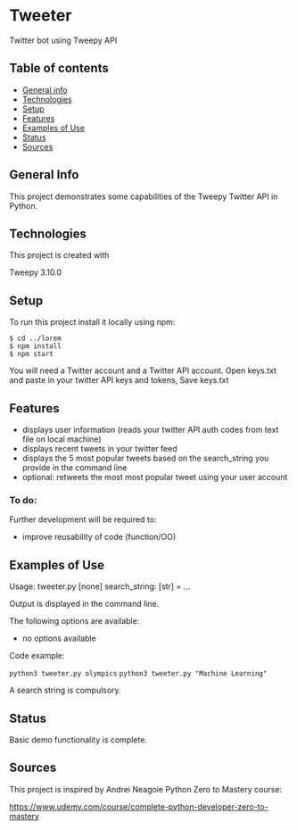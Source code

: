 # Tweeter
Twitter bot using Tweepy API

## Table of contents
* [General info](#general-info)
* [Technologies](#technologies)
* [Setup](#setup)
* [Features](#features)
* [Examples of Use](#examples-of-use)
* [Status](#status)
* [Sources](#sources)

## General Info
This project demonstrates some capabilities of the Tweepy Twitter API in Python.

## Technologies
This project is created with

Tweepy 3.10.0

## Setup
To run this project install it locally using npm:

```
$ cd ../lorem
$ npm install
$ npm start
```
You will need a Twitter account and a Twitter API account.
Open keys.txt and paste in your twitter API keys and tokens, Save keys.txt

## Features
* displays user information (reads your twitter API auth codes from text file on local machine)
* displays recent tweets in your twitter feed
* displays the 5 most popular tweets based on the search_string you provide in the command line
* optional: retweets the most most popular tweet using your user account

### To do:
Further development will be required to:
- improve reusability of code (function/OO)

## Examples of Use

Usage: tweeter.py [none] search_string: [str] = ...

Output is displayed in the command line.

The following options are available:
* no options available

Code example:

`python3 tweeter.py olympics`
`python3 tweeter.py "Machine Learning"`

A search string is compulsory.

## Status
Basic demo functionality is complete.

## Sources
This project is inspired by Andrei Neagoie Python Zero to Mastery course:

https://www.udemy.com/course/complete-python-developer-zero-to-mastery
